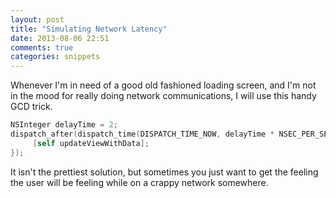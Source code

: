 ```yaml
---
layout: post
title: "Simulating Network Latency"
date: 2013-08-06 22:51
comments: true
categories: snippets
---
```


Whenever I'm in need of a good old fashioned loading screen, and I'm not in the mood for
really doing network communications, I will use this handy GCD trick.

``` objective-c
NSInteger delayTime = 2;
dispatch_after(dispatch_time(DISPATCH_TIME_NOW, delayTime * NSEC_PER_SEC), dispatch_get_current_queue(), ^{        
     [self updateViewWithData];
});
```

It isn't the prettiest solution, but sometimes you just want to get the feeling the user will
be feeling while on a crappy network somewhere.